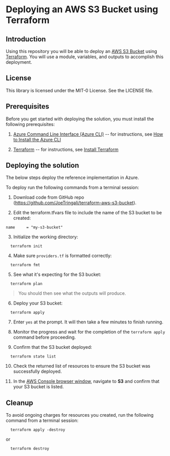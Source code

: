 # Deploying an AWS S3 Bucket using Terraform

## Introduction

Using this repository you will be able to deploy an [AWS S3 Bucket](https://https://docs.aws.amazon.com/s3/index.html) using [Terraform](https://developer.hashicorp.com/terraform/docs). You will use a module, variables, and outputs to accomplish this deployment.

## License

This library is licensed under the MIT-0 License. See the LICENSE file.

## Prerequisites

Before you get started with deploying the solution, you must install the
following prerequisites:

1. [Azure Command Line Interface (Azure CLI)](https://learn.microsoft.com/en-us/cli/azure/) 
    -- for instructions, see [How to Install the Azure 
    CLI](https://learn.microsoft.com/en-us/cli/azure/install-azure-cli)

1.  [Terraform](https://developer.hashicorp.com/terraform/docs)
    -- for instructions, see [Install Terraform](https://developer.hashicorp.com/terraform/tutorials/aws-get-started/install-cli)

## Deploying the solution

The below steps deploy the reference implementation in Azure.

To deploy run the following commands from a
terminal session:

1.  Download code from GitHub repo 
    (<https://github.com/JoeTringali/terraform-aws-s3-bucket>).

2.  Edit the terraform.tfvars file to include the name of the S3 bucket to be created:

```
name     = "my-s3-bucket"
```

3. Initialize the working directory:

```
  terraform init
```

4.  Make sure `providers.tf` is formatted correctly:

```
  terraform fmt
```

5. See what it's expecting for the S3 bucket:

```
  terraform plan
```
> You should then see what the outputs will produce.

6.  Deploy your S3 bucket:

```
  terraform apply
```

7. Enter `yes` at the prompt. It will then take a few minutes to finish running.

8. Monitor the progress and wait for the completion of the ```terraform apply``` command before
proceeding.

9. Confirm that the S3 bucket deployed:

```
  terraform state list
```

10. Check the returned list of resources to ensure the S3 bucket was successfully deployed.

11. In the [AWS Console browser window](https://aws.amazon.com/console/), navigate to **S3** and confirm that your S3 bucket is listed.

## Cleanup

To avoid ongoing charges for resources you created, run the following command from a
terminal session:

```
  terraform apply -destroy 
```

or 

```
  terraform destroy
```
